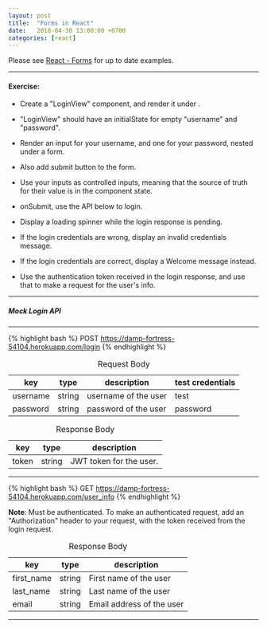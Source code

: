 ```yaml
---
layout: post
title:  "Forms in React"
date:   2018-04-30 13:00:00 +0700
categories: [react]
---
```


Please see [React - Forms](https://reactjs.org/docs/forms.html) for up to date examples.

---

#### Exercise:

- Create a "LoginView" component, and render it under <App />.

- "LoginView" should have an initialState for empty "username" and "password".

- Render an input for your username, and one for your password, nested under a form.

- Also add submit button to the form.

- Use your inputs as controlled inputs, meaning that the source of truth for their value is
in the component state.

- onSubmit, use the API below to login.

- Display a loading spinner while the login response is pending.

- If the login credentials are wrong, display an invalid credentials message.

- If the login credentials are correct, display a Welcome message instead.

- Use the authentication token received in the login response, and use that to make a request for the user's info.

---

##### Mock Login API

---

{% highlight bash %}
POST https://damp-fortress-54104.herokuapp.com/login
{% endhighlight %}

<table class="table--bordered">
  <caption>Request Body</caption>
  <thead>
    <tr>
      <th>key</th>
      <th>type</th>
      <th>description</th>
      <th>test credentials</th>
    </tr>
  </thead>
  <tbody>
    <tr>
      <td>username</td>
      <td>string</td>
      <td>username of the user</td>
      <td>test</td>
    </tr>
    <tr>
      <td>password</td>
      <td>string</td>
      <td>password of the user</td>
      <td>password</td>
    </tr>
  </tbody>
</table>

<table class="table--bordered">
  <caption>Response Body</caption>
  <thead>
    <tr>
      <th>key</th>
      <th>type</th>
      <th>description</th>
    </tr>
  </thead>
  <tbody>
    <tr>
      <td>token</td>
      <td>string</td>
      <td>JWT token for the user.</td>
    </tr>
  </tbody>
</table>

---

{% highlight bash %}
GET https://damp-fortress-54104.herokuapp.com/user_info
{% endhighlight %}

**Note**: Must be authenticated. To make an authenticated request, add an "Authorization" header to your request, with the token received from the login request.

<table class="table--bordered">
  <caption>Response Body</caption>
  <thead>
    <tr>
      <th>key</th>
      <th>type</th>
      <th>description</th>
    </tr>
  </thead>
  <tbody>
    <tr>
      <td>first_name</td>
      <td>string</td>
      <td>First name of the user</td>
    </tr>
    <tr>
      <td>last_name</td>
      <td>string</td>
      <td>Last name of the user</td>
    </tr>
    <tr>
      <td>email</td>
      <td>string</td>
      <td>Email address of the user</td>
    </tr>
  </tbody>
</table>

---
